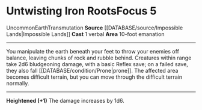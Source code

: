 ﻿---
actions: '[one-action]'
area: 10-foot emanation
component:
- Verbal
element: Earth
heighten: '+1'
heighten_level: 5, 6, 7, 8, 9, 10
id: '1255'
level: '5'
name: Untwisting Iron Roots
rarity: Uncommon
school: Transmutation
source: '[[DATABASE/source/Impossible Lands|Impossible Lands]]'
trait:
- '[[DATABASE/trait/Earth|Earth]]'
- '[[DATABASE/trait/Transmutation|Transmutation]]'
- '[[DATABASE/trait/Uncommon|Uncommon]]'
type: Focus

---
# Untwisting Iron Roots<span class="item-type">Focus 5</span>

<span class="trait-uncommon item-trait">Uncommon</span><span class="item-trait">Earth</span><span class="item-trait">Transmutation</span>
**Source** [[DATABASE/source/Impossible Lands|Impossible Lands]]
**Cast** <span class="action-icon">1</span> verbal
**Area** 10-foot emanation

---
You manipulate the earth beneath your feet to throw your enemies off balance, leaving chunks of rock and rubble behind. Creatures within range take 2d6 bludgeoning damage, with a basic Reflex save; on a failed save, they also fall [[DATABASE/condition/Prone|prone]]. The affected area becomes difficult terrain, but you can move through the difficult terrain normally.

---
**Heightened (+1)** The damage increases by 1d6.